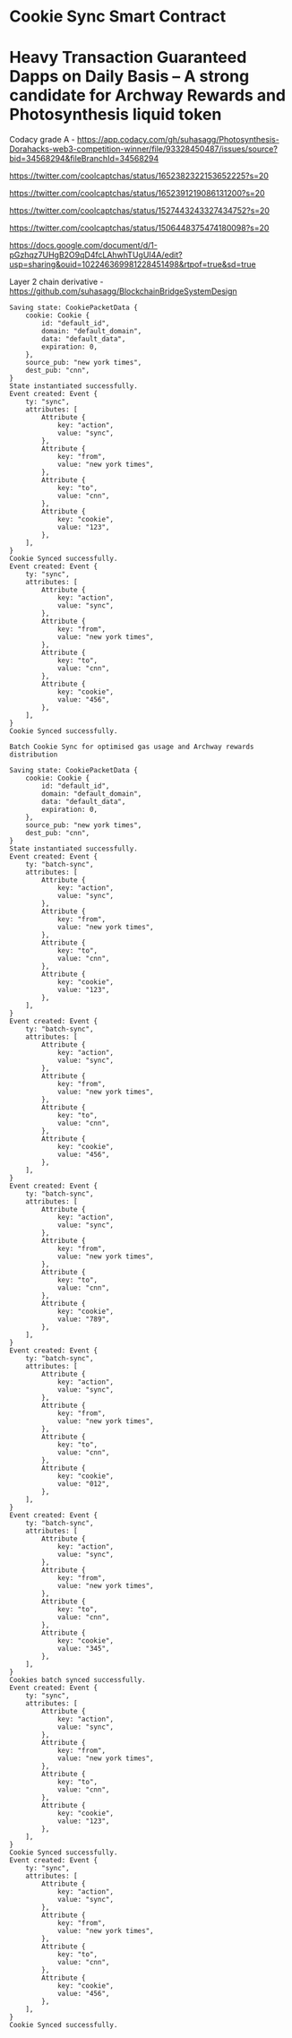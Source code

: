 # Cookie Sync Smart Contract
# Heavy Transaction Guaranteed Dapps on Daily Basis – A strong candidate for Archway Rewards and Photosynthesis liquid token

Codacy grade A - https://app.codacy.com/gh/suhasagg/Photosynthesis-Dorahacks-web3-competition-winner/file/93328450487/issues/source?bid=34568294&fileBranchId=34568294

https://twitter.com/coolcaptchas/status/1652382322153652225?s=20


https://twitter.com/coolcaptchas/status/1652391219086131200?s=20


https://twitter.com/coolcaptchas/status/1527443243327434752?s=20


https://twitter.com/coolcaptchas/status/1506448375474180098?s=20

https://docs.google.com/document/d/1-pGzhqz7UHgB2O9qD4fcLAhwhTUgUI4A/edit?usp=sharing&ouid=102246369981228451498&rtpof=true&sd=true

Layer 2 chain derivative - https://github.com/suhasagg/BlockchainBridgeSystemDesign

```
Saving state: CookiePacketData {
    cookie: Cookie {
        id: "default_id",
        domain: "default_domain",
        data: "default_data",
        expiration: 0,
    },
    source_pub: "new york times",
    dest_pub: "cnn",
}
State instantiated successfully.
Event created: Event {
    ty: "sync",
    attributes: [
        Attribute {
            key: "action",
            value: "sync",
        },
        Attribute {
            key: "from",
            value: "new york times",
        },
        Attribute {
            key: "to",
            value: "cnn",
        },
        Attribute {
            key: "cookie",
            value: "123",
        },
    ],
}
Cookie Synced successfully.
Event created: Event {
    ty: "sync",
    attributes: [
        Attribute {
            key: "action",
            value: "sync",
        },
        Attribute {
            key: "from",
            value: "new york times",
        },
        Attribute {
            key: "to",
            value: "cnn",
        },
        Attribute {
            key: "cookie",
            value: "456",
        },
    ],
}
Cookie Synced successfully.

Batch Cookie Sync for optimised gas usage and Archway rewards distribution

Saving state: CookiePacketData {
    cookie: Cookie {
        id: "default_id",
        domain: "default_domain",
        data: "default_data",
        expiration: 0,
    },
    source_pub: "new york times",
    dest_pub: "cnn",
}
State instantiated successfully.
Event created: Event {
    ty: "batch-sync",
    attributes: [
        Attribute {
            key: "action",
            value: "sync",
        },
        Attribute {
            key: "from",
            value: "new york times",
        },
        Attribute {
            key: "to",
            value: "cnn",
        },
        Attribute {
            key: "cookie",
            value: "123",
        },
    ],
}
Event created: Event {
    ty: "batch-sync",
    attributes: [
        Attribute {
            key: "action",
            value: "sync",
        },
        Attribute {
            key: "from",
            value: "new york times",
        },
        Attribute {
            key: "to",
            value: "cnn",
        },
        Attribute {
            key: "cookie",
            value: "456",
        },
    ],
}
Event created: Event {
    ty: "batch-sync",
    attributes: [
        Attribute {
            key: "action",
            value: "sync",
        },
        Attribute {
            key: "from",
            value: "new york times",
        },
        Attribute {
            key: "to",
            value: "cnn",
        },
        Attribute {
            key: "cookie",
            value: "789",
        },
    ],
}
Event created: Event {
    ty: "batch-sync",
    attributes: [
        Attribute {
            key: "action",
            value: "sync",
        },
        Attribute {
            key: "from",
            value: "new york times",
        },
        Attribute {
            key: "to",
            value: "cnn",
        },
        Attribute {
            key: "cookie",
            value: "012",
        },
    ],
}
Event created: Event {
    ty: "batch-sync",
    attributes: [
        Attribute {
            key: "action",
            value: "sync",
        },
        Attribute {
            key: "from",
            value: "new york times",
        },
        Attribute {
            key: "to",
            value: "cnn",
        },
        Attribute {
            key: "cookie",
            value: "345",
        },
    ],
}
Cookies batch synced successfully.
Event created: Event {
    ty: "sync",
    attributes: [
        Attribute {
            key: "action",
            value: "sync",
        },
        Attribute {
            key: "from",
            value: "new york times",
        },
        Attribute {
            key: "to",
            value: "cnn",
        },
        Attribute {
            key: "cookie",
            value: "123",
        },
    ],
}
Cookie Synced successfully.
Event created: Event {
    ty: "sync",
    attributes: [
        Attribute {
            key: "action",
            value: "sync",
        },
        Attribute {
            key: "from",
            value: "new york times",
        },
        Attribute {
            key: "to",
            value: "cnn",
        },
        Attribute {
            key: "cookie",
            value: "456",
        },
    ],
}
Cookie Synced successfully.

```
